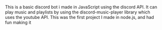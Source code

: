 This is a basic discord bot i made in JavaScript using the discord API. 
It can play music and playlists by using the discord-music-player library which uses the youtube API. 
This was the first project I made in node.js, and had fun making it
